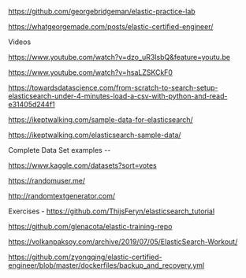 https://github.com/georgebridgeman/elastic-practice-lab

https://whatgeorgemade.com/posts/elastic-certified-engineer/


Videos

https://www.youtube.com/watch?v=dzo_uR3IsbQ&feature=youtu.be

https://www.youtube.com/watch?v=hsaLZSKCkF0


https://towardsdatascience.com/from-scratch-to-search-setup-elasticsearch-under-4-minutes-load-a-csv-with-python-and-read-e31405d244f1

https://ikeptwalking.com/sample-data-for-elasticsearch/

https://ikeptwalking.com/elasticsearch-sample-data/

Complete Data Set examples --

https://www.kaggle.com/datasets?sort=votes

https://randomuser.me/

http://randomtextgenerator.com/

Exercises -
https://github.com/ThijsFeryn/elasticsearch_tutorial

https://github.com/glenacota/elastic-training-repo

https://volkanpaksoy.com/archive/2019/07/05/ElasticSearch-Workout/

https://github.com/zyongqing/elastic-certified-engineer/blob/master/dockerfiles/backup_and_recovery.yml